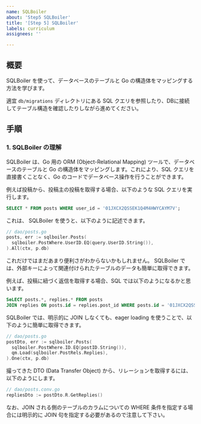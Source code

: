 ```yaml
---
name: SQLBoiler
about: 'Step5 SQLBoiler'
title: '[Step 5] SQLBoiler'
labels: curriculum
assignees: ''

---
```


## 概要

SQLBoiler を使って、データベースのテーブルと Go の構造体をマッピングする方法を学びます。

適宜 `db/migrations` ディレクトリにある SQL クエリを参照したり、DBに接続してテーブル構造を確認したりしながら進めてください。

## 手順

### 1. SQLBoiler の理解

SQLBoiler は、Go 用の ORM (Object-Relational Mapping) ツールで、データベースのテーブルと Go の構造体をマッピングします。これにより、SQL クエリを直接書くことなく、Go のコードでデータベース操作を行うことができます。

例えば投稿から、投稿主の投稿を取得する場合、以下のような SQL クエリを実行します。

```sql
SELECT * FROM posts WHERE user_id = '01JXCX2QSSEK1Q4M4HWYCAYM7V';
```

これは、 SQLBoiler を使うと、以下のように記述できます。

```go
// dao/posts.go
posts, err := sqlboiler.Posts(
  sqlboiler.PostWhere.UserID.EQ(query.UserID.String()),
).All(ctx, p.db)
```

これだけではまだあまり便利さがわからないかもしれません。
SQLBoiler では、外部キーによって関連付けられたテーブルのデータも簡単に取得できます。

例えば、投稿に紐づく返信を取得する場合、SQL では以下のようになるかと思います。

```sql
SeLECT posts.*, replies.* FROM posts
JOIN replies ON posts.id = replies.post_id WHERE posts.id = '01JXCX2QSSEK1Q4M4HWYCAYM7V';
```

SQLBoiler では、明示的に JOIN しなくても、eager loading を使うことで、以下のように簡単に取得できます。

```go
// dao/posts.go
postDto, err := sqlboiler.Posts(
  sqlboiler.PostWhere.ID.EQ(postID.String()),
  qm.Load(sqlboiler.PostRels.Replies),
).One(ctx, p.db)
```

撮ってきた DTO (Data Transfer Object) から、リレーションを取得するには、以下のようにします。

```go
// dao/posts.conv.go
repliesDto := postDto.R.GetReplies()
```

なお、JOIN される側のテーブルのカラムについての WHERE 条件を指定する場合には明示的に JOIN 句を指定する必要があるので注意して下さい。

